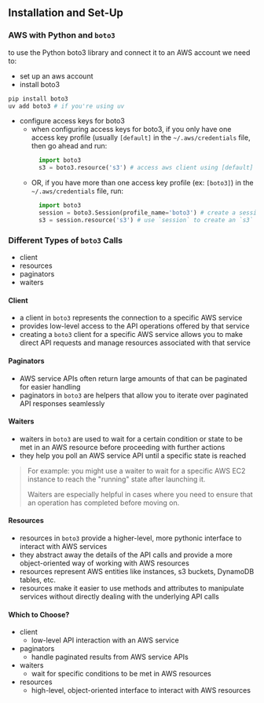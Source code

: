 ## Installation and Set-Up
### AWS with Python and `boto3`
to use the Python boto3 library and connect it to an AWS account we need to:
- set up an aws account
- install boto3
```bash
pip install boto3
uv add boto3 # if you're using uv
```
- configure access keys for boto3
	- when configuring access keys for boto3, if you only have one access key profile (usually `[default]` in the `~/.aws/credentials` file, then go ahead and run:
	  ```python
		import boto3
		s3 = boto3.resource('s3') # access aws client using [default] profile
		```
	- OR, if you have more than one access key profile (ex: `[boto3]`) in the `~/.aws/credentials` file, run:
	  ```python
		import boto3
		session = boto3.Session(profile_name='boto3') # create a session that contains your aws config
		s3 = session.resource('s3') # use `session` to create an `s3` resource
		```
### Different Types of `boto3` Calls
- client
- resources
- paginators
- waiters
#### Client
- a client in `boto3` represents the connection to a specific AWS service
- provides low-level access to the API operations offered by that service
- creating a `boto3` client for a specific AWS service allows you to make direct API requests and manage resources associated with that service
#### Paginators
- AWS service APIs often return large amounts of that can be paginated for easier handling
- paginators in `boto3` are helpers that allow you to iterate over paginated API responses seamlessly
#### Waiters
- waiters in `boto3` are used to wait for a certain condition or state to be met in an AWS resource before proceeding with further actions
- they help you poll an AWS service API until a specific state is reached

> For example: you might use a waiter to wait for a specific AWS EC2 instance to reach the "running" state after launching it.
> 
> Waiters are especially helpful in cases where you need to ensure that an operation has completed before moving on.

#### Resources
- resources in `boto3` provide a higher-level, more pythonic interface to interact with AWS services
- they abstract away the details of the API calls and provide a more object-oriented way of working with AWS resources
- resources represent AWS entities like instances, s3 buckets, DynamoDB tables, etc.
- resources make it easier to use methods and attributes to manipulate services without directly dealing with the underlying API calls
#### Which to Choose?
- client
	- low-level API interaction with an AWS service
- paginators
	- handle paginated results from AWS service APIs
- waiters
	- wait for specific conditions to be met in AWS resources
- resources
	- high-level, object-oriented interface to interact with AWS resources
